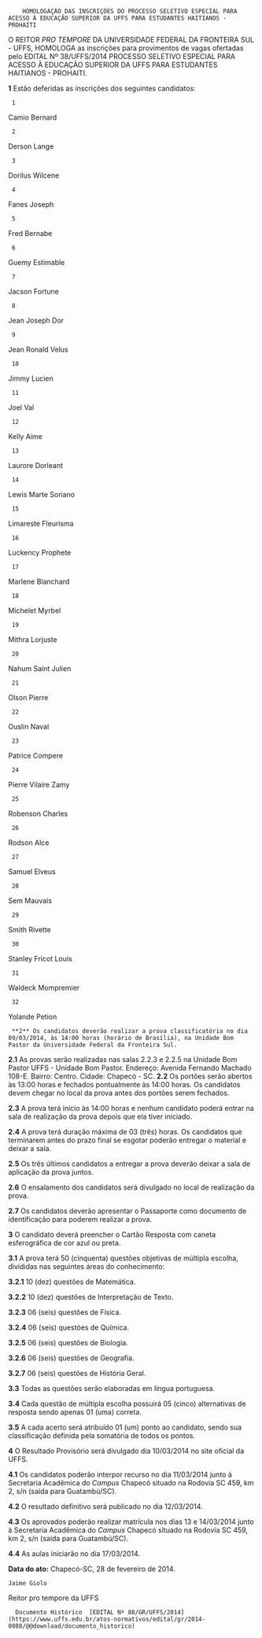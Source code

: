         HOMOLOGAÇÃO DAS INSCRIÇÕES DO PROCESSO SELETIVO ESPECIAL PARA ACESSO À EDUCAÇÃO SUPERIOR DA UFFS PARA ESTUDANTES HAITIANOS - PROHAITI  

O REITOR *PRO TEMPORE* DA UNIVERSIDADE FEDERAL DA FRONTEIRA SUL - UFFS, HOMOLOGA as inscrições para provimentos de vagas ofertadas pelo EDITAL Nº 38/UFFS/2014 PROCESSO SELETIVO ESPECIAL PARA ACESSO À EDUCAÇÃO SUPERIOR DA UFFS PARA ESTUDANTES HAITIANOS - PROHAITI.

 **1** Estão deferidas as inscrições dos seguintes candidatos:

     1

   Camio Bernard

     2

   Derson Lange

     3

   Dorilus Wilcene

     4

   Fanes Joseph

     5

   Fred Bernabe

     6

   Guemy Estimable

     7

   Jacson Fortune

     8

   Jean Joseph Dor

     9

   Jean Ronald Velus

     10

   Jimmy Lucien

     11

   Joel Val

     12

   Kelly Aime

     13

   Laurore Dorleant

     14

   Lewis Marte Soriano

     15

   Limareste Fleurisma

     16

   Luckency Prophete

     17

   Marlene Blanchard

     18

   Michelet Myrbel

     19

   Mithra Lorjuste

     20

   Nahum Saint Julien

     21

   Olson Pierre

     22

   Ouslin Naval

     23

   Patrice Compere

     24

   Pierre Vilaire Zamy

     25

   Robenson Charles

     26

   Rodson Alce

     27

   Samuel Elveus

     28

   Sem Mauvais

     29

   Smith Rivette

     30

   Stanley Fricot Louis

     31

   Waldeck Mompremier

     32

   Yolande Petion

     **2** Os candidatos deverão realizar a prova classificatória no dia 09/03/2014, às 14:00 horas (horário de Brasília), na Unidade Bom Pastor da Universidade Federal da Fronteira Sul.

 **2.1** As provas serão realizadas nas salas 2.2.3 e 2.2.5 na Unidade Bom Pastor UFFS - Unidade Bom Pastor. Endereço: Avenida Fernando Machado 108-E. Bairro: Centro. Cidade: Chapecó - SC. **2.2** Os portões serão abertos às 13:00 horas e fechados pontualmente às 14:00 horas. Os candidatos devem chegar no local da prova antes dos portões serem fechados.

 **2.3** A prova terá início às 14:00 horas e nenhum candidato poderá entrar na sala de realização da prova depois que ela tiver iniciado.

 **2.4** A prova terá duração máxima de 03 (três) horas. Os candidatos que terminarem antes do prazo final se esgotar poderão entregar o material e deixar a sala.

 **2.5** Os três últimos candidatos a entregar a prova deverão deixar a sala de aplicação da prova juntos.

 **2.6** O ensalamento dos candidatos será divulgado no local de realização da prova.

 **2.7** Os candidatos deverão apresentar o Passaporte como documento de identificação para poderem realizar a prova.

 **3** O candidato deverá preencher o Cartão Resposta com caneta esferográfica de cor azul ou preta.

 **3.1** A prova terá 50 (cinquenta) questões objetivas de múltipla escolha, divididas nas seguintes áreas do conhecimento:

 **3.2.1** 10 (dez) questões de Matemática.

 **3.2.2** 10 (dez) questões de Interpretação de Texto.

 **3.2.3** 06 (seis) questões de Física.

 **3.2.4** 06 (seis) questões de Química.

 **3.2.5** 06 (seis) questões de Biologia.

 **3.2.6** 06 (seis) questões de Geografia.

 **3.2.7** 06 (seis) questões de História Geral.

 **3.3** Todas as questões serão elaboradas em língua portuguesa.

 **3.4** Cada questão de múltipla escolha possuirá 05 (cinco) alternativas de resposta sendo apenas 01 (uma) correta.

 **3.5** A cada acerto será atribuído 01 (um) ponto ao candidato, sendo sua classificação definida pela somatória de todos os pontos.

 **4** O Resultado Provisório será divulgado dia 10/03/2014 no site oficial da UFFS.

 **4.1** Os candidatos poderão interpor recurso no dia 11/03/2014 junto à Secretaria Acadêmica do *Campus* Chapecó situado na Rodovia SC 459, km 2, s/n (saída para Guatambú/SC).

 **4.2** O resultado definitivo será publicado no dia 12/03/2014.

 **4.3** Os aprovados poderão realizar matrícula nos dias 13 e 14/03/2014 junto à Secretaria Acadêmica do *Campus* Chapecó situado na Rodovia SC 459, km 2, s/n (saída para Guatambú/SC).

 **4.4** As aulas iniciarão no dia 17/03/2014.

  

   **Data do ato:** Chapecó-SC, 28 de fevereiro de 2014.   
 

    Jaime Giolo   
 Reitor pro tempore da UFFS 

      Documento Histórico  [EDITAL Nº 88/GR/UFFS/2014](https://www.uffs.edu.br/atos-normativos/edital/gr/2014-0088/@@download/documento_historico)     
      